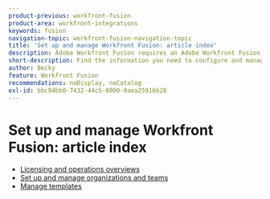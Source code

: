 ```yaml
---
product-previous: workfront-fusion
product-area: workfront-integrations
keywords: fusion
navigation-topic: workfront-fusion-navigation-topic
title: 'Set up and manage Workfront Fusion: article index'
description: Adobe Workfront Fusion requires an Adobe Workfront Fusion license in addition to an Adobe Workfront license.
short-description: Find the information you need to configure and manage Adone Workfront Fusion for your organization.
author: Becky
feature: Workfront Fusion
recommendations: noDisplay, noCatalog
exl-id: bbc94bb0-7432-44c5-8000-9aea25916b28
---
```

# Set up and manage Workfront Fusion: article index

* [Licensing and operations overviews](/help/workfront-fusion/set-up-and-manage-workfront-fusion/licensing-operations-overview/licensing-operations-overviews.md)
* [Set up and manage organizations and teams](/help/workfront-fusion/set-up-and-manage-workfront-fusion/set-up-and-manage-orgs-and-teams/set-up-and-manage-orgs-and-teams.md)
* [Manage templates](/help/workfront-fusion/set-up-and-manage-workfront-fusion/manage-templates/manage-templates-toc.md)
